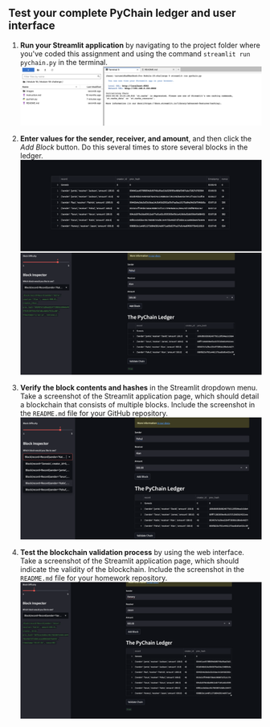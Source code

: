 ## Test your complete PyChain ledger and user interface

1. **Run your Streamlit application** by navigating to the project folder where you've coded this assignment and using the command `streamlit run pychain.py` in the terminal.
![image](Images/0.png)

2. **Enter values for the sender, receiver, and amount**, and then click the *Add Block* button. Do this several times to store several blocks in the ledger.
![image](Images/5.png)
![image](Images/1.png)

3. **Verify the block contents and hashes** in the Streamlit dropdown menu. Take a screenshot of the Streamlit application page, which should detail a blockchain that consists of multiple blocks. Include the screenshot in the `README.md` file for your GitHub repository.
![image](Images/3.png)

4. **Test the blockchain validation process** by using the web interface. Take a screenshot of the Streamlit application page, which should indicate the validity of the blockchain. Include the screenshot in the `README.md` file for your homework repository.
![image](Images/4.png)
